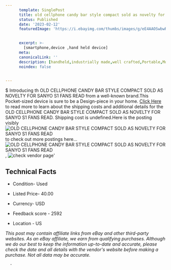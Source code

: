 ```yaml
---
      template: SinglePost
      title: old cellphone candy bar style compact sold as novelty for sanyo s1 fans read
      status: Published
      date: '2023-02-12'
      featuredImage: 'https://i.ebayimg.com/thumbs/images/g/eE4AAOSwbwRiZgCC/s-l225.jpg'
       

      excerpt: >-
        [smartphone,device ,hand held device]
      meta:
      canonicalLink: ''
      description: [handheld,industrially made,well crafted,Portable,Mobile,Compact,Convenient,Lightweight,Maneuverable,Man-portable,Miniature,Carriable,Hand-held,Light,Holdable,Transportable,Mobile device,Pocket-sized,On-the-go,Wireless,Cordless,Compact size,Convenient size, smartphone,device ,hand held device]
      noindex: false
      

---
```

$
      Introducing th OLD CELLPHONE CANDY BAR STYLE COMPACT SOLD AS NOVELTY FOR SANYO S1 FANS READ from a well-known brand.This Pocket-sized device  is sure to be a Design-piece in your home. [Click Here](https://www.ebay.com/itm/185751039896?hash=item2b3f9fef98%3Ag%3AeE4AAOSwbwRiZgCC&mkevt=1&mkcid=1&mkrid=711-53200-19255-0&campid=%253CePNCampaignId%253E&customid=%253CreferenceId%253E&toolid=10049) to read more to learn about the shipping costs and additional details for the OLD CELLPHONE CANDY BAR STYLE COMPACT SOLD AS NOVELTY FOR SANYO S1 FANS READ. Shipping cost is undefined.Here is the posting visibly ![OLD CELLPHONE CANDY BAR STYLE COMPACT SOLD AS NOVELTY FOR SANYO S1 FANS READ](https://i.ebayimg.com/thumbs/images/g/eE4AAOSwbwRiZgCC/s-l225.jpg) to check out more postings here... ![OLD CELLPHONE CANDY BAR STYLE COMPACT SOLD AS NOVELTY FOR SANYO S1 FANS READ](https://i.ebayimg.com/images/g/eE4AAOSwbwRiZgCC/s-l1600.jpg), ![check vendor page](https://origin-galleryplus.ebayimg.com/ws/web/185751039896_2_0_1/225x225.jpg,https://origin-galleryplus.ebayimg.com/ws/web/185751039896_3_0_1/225x225.jpg,https://origin-galleryplus.ebayimg.com/ws/web/185751039896_4_0_1/225x225.jpg,https://origin-galleryplus.ebayimg.com/ws/web/185751039896_5_0_1/225x225.jpg,https://origin-galleryplus.ebayimg.com/ws/web/185751039896_6_0_1/225x225.jpg,https://origin-galleryplus.ebayimg.com/ws/web/185751039896_7_0_1/225x225.jpg,https://origin-galleryplus.ebayimg.com/ws/web/185751039896_8_0_1/225x225.jpg,https://origin-galleryplus.ebayimg.com/ws/web/185751039896_9_0_1/225x225.jpg,https://origin-galleryplus.ebayimg.com/ws/web/185751039896_10_0_1/225x225.jpg,https://origin-galleryplus.ebayimg.com/ws/web/185751039896_11_0_1/225x225.jpg)'

      

 ## Technical Facts 



     
      

 - Condition- Used 


      

 - Listed Price- 40.00 


      

 - Currency- USD 


      

 - Feedback score - 2592 


      

 - Location - US 


      
      

 *_This post may contain affiliate links from eBay and other third-party websites. As an eBay affiliate, we earn from qualifying purchases. Although we do our best to keep the information up-to-date and accurate, please check the date and all details with the vendor's website before making a purchase. Not all data may be accurate._*




      -
